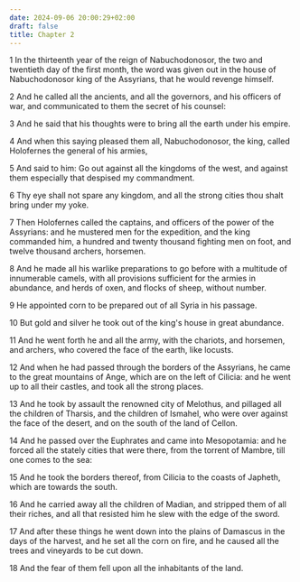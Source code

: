 ```yaml
---
date: 2024-09-06 20:00:29+02:00
draft: false
title: Chapter 2
---
```




1 In the thirteenth year of the reign of Nabuchodonosor, the two and twentieth day of the first month, the word was given out in the house of Nabuchodonosor king of the Assyrians, that he would revenge himself.

2 And he called all the ancients, and all the governors, and his officers of war, and communicated to them the secret of his counsel:

3 And he said that his thoughts were to bring all the earth under his empire.

4 And when this saying pleased them all, Nabuchodonosor, the king, called Holofernes the general of his armies,

5 And said to him: Go out against all the kingdoms of the west, and against them especially that despised my commandment.

6 Thy eye shall not spare any kingdom, and all the strong cities thou shalt bring under my yoke.

7 Then Holofernes called the captains, and officers of the power of the Assyrians: and he mustered men for the expedition, and the king commanded him, a hundred and twenty thousand fighting men on foot, and twelve thousand archers, horsemen.

8 And he made all his warlike preparations to go before with a multitude of innumerable camels, with all provisions sufficient for the armies in abundance, and herds of oxen, and flocks of sheep, without number.

9 He appointed corn to be prepared out of all Syria in his passage.

10 But gold and silver he took out of the king's house in great abundance.

11 And he went forth he and all the army, with the chariots, and horsemen, and archers, who covered the face of the earth, like locusts.

12 And when he had passed through the borders of the Assyrians, he came to the great mountains of Ange, which are on the left of Cilicia: and he went up to all their castles, and took all the strong places.

13 And he took by assault the renowned city of Melothus, and pillaged all the children of Tharsis, and the children of Ismahel, who were over against the face of the desert, and on the south of the land of Cellon.

14 And he passed over the Euphrates and came into Mesopotamia: and he forced all the stately cities that were there, from the torrent of Mambre, till one comes to the sea:

15 And he took the borders thereof, from Cilicia to the coasts of Japheth, which are towards the south.

16 And he carried away all the children of Madian, and stripped them of all their riches, and all that resisted him he slew with the edge of the sword.

17 And after these things he went down into the plains of Damascus in the days of the harvest, and he set all the corn on fire, and he caused all the trees and vineyards to be cut down.

18 And the fear of them fell upon all the inhabitants of the land.

